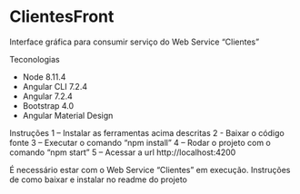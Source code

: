 # ClientesFront

Interface gráfica para consumir serviço do Web Service “Clientes” 

Teconologias 
- Node 8.11.4
- Angular CLI 7.2.4
- Angular 7.2.4
- Bootstrap 4.0
- Angular Material Design

Instruções 
1 – Instalar as ferramentas acima descritas
2 - Baixar o código fonte 
3 – Executar o comando “npm install”
4 – Rodar o projeto com o comando “npm start”
5 – Acessar a url http://localhost:4200

É necessário estar com o Web Service “Clientes” em execução. Instruções de como baixar e instalar  no readme do projeto 
